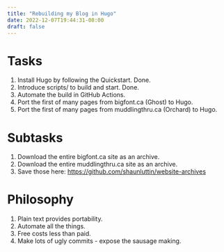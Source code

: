 ```yaml
---
title: "Rebuilding my Blog in Hugo"
date: 2022-12-07T19:44:31-08:00
draft: false
---
```


# Tasks

1. Install Hugo by following the Quickstart. Done.
2. Introduce scripts/ to build and start. Done.
3. Automate the build in GitHub Actions.
4. Port the first of many pages from bigfont.ca (Ghost) to Hugo.
5. Port the first of many pages from muddlingthru.ca (Orchard) to Hugo.

# Subtasks

1. Download the entire bigfont.ca site as an archive.
2. Download the entire muddlingthru.ca site as an archive.
3. Save those here: https://github.com/shaunluttin/website-archives

# Philosophy

1. Plain text provides portability.
2. Automate all the things.
3. Free costs less than paid.
4. Make lots of ugly commits - expose the sausage making.
